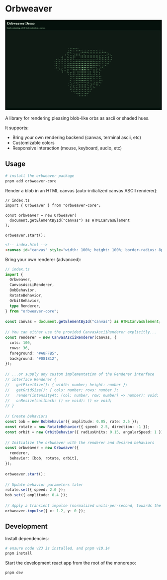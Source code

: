 # Orbweaver

![orbweaver-demo](https://raw.githubusercontent.com/cephalization/orbweaver/refs/heads/main/assets/demo.gif)

A library for rendering pleasing blob-like orbs as ascii or shaded hues.

It supports:

- Bring your own rendering backend (canvas, terminal ascii, etc)
- Customizable colors
- Responsive interaction (mouse, keyboard, audio, etc)

## Usage

```bash
# install the orbweaver package
pnpm add orbweaver-core
```

Render a blob in an HTML canvas (auto-initialized canvas ASCII renderer):

```tsx
// index.ts
import { Orbweaver } from "orbweaver-core";

const orbweaver = new Orbweaver(
  document.getElementById("canvas") as HTMLCanvasElement
);

orbweaver.start();
```

```html
<!-- index.html -->
<canvas id="canvas" style="width: 100%; height: 100%; border-radius: 8px; border: 1px solid #1E3A2F; background: #081B12;"></canvas>
```

Bring your own renderer (advanced):

```ts
// index.ts
import {
  Orbweaver,
  CanvasAsciiRenderer,
  BobBehavior,
  RotateBehavior,
  OrbitBehavior,
  type Renderer,
} from "orbweaver-core";

const canvas = document.getElementById("canvas") as HTMLCanvasElement;

// You can either use the provided CanvasAsciiRenderer explicitly...
const renderer = new CanvasAsciiRenderer(canvas, {
  cols: 100,
  rows: 36,
  foreground: "#A8FFB5",
  background: "#081B12",
});

// ...or supply any custom implementation of the Renderer interface
// interface Renderer {
//   getPixelSize(): { width: number; height: number };
//   getGridSize(): { cols: number; rows: number };
//   render(intensityAt: (col: number, row: number) => number): void;
//   onResize(callback: () => void): () => void;
// }

// Create behaviors
const bob = new BobBehavior({ amplitude: 0.05, rate: 2.5 });
const rotate = new RotateBehavior({ speed: 2.5, direction: -1 });
const orbit = new OrbitBehavior({ radiusUnits: 0.15, angularSpeed: 1 });

// Initialize the orbweaver with the renderer and desired behaviors
const orbweaver = new Orbweaver({
  renderer,
  behavior: [bob, rotate, orbit],
});

orbweaver.start();

// Update behavior parameters later
rotate.set({ speed: 2.0 });
bob.set({ amplitude: 0.4 });

// Apply a transient impulse (normalized units-per-second, towards the center of the renderer)
orbweaver.impulse({ x: 1.2, y: 0 });
```

## Development

Install dependencies:

```bash
# ensure node v23 is installed, and pnpm v10.14
pnpm install
```

Start the development react app from the root of the monorepo:

```bash
pnpm dev
```
